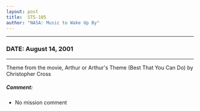 ```yaml
---
layout: post
title:  STS-105
author: "NASA: Music to Wake Up By"
---
```


----
### DATE: August 14, 2001
----
Theme from the movie, Arthur or Arthur's Theme (Best That You Can Do) by Christopher Cross

##### Comment:
* No mission comment
